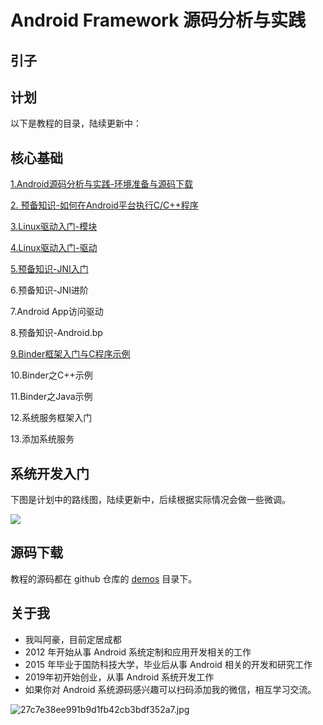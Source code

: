 # Android Framework 源码分析与实践

## 引子

## 计划

以下是教程的目录，陆续更新中：

## 核心基础

[1.Android源码分析与实践-环境准备与源码下载](https://github.com/dducd/AndroidSourceLearn/blob/main/1.Android%E6%BA%90%E7%A0%81%E5%88%86%E6%9E%90%E4%B8%8E%E5%AE%9E%E8%B7%B5-%E7%8E%AF%E5%A2%83%E5%87%86%E5%A4%87%E4%B8%8E%E6%BA%90%E7%A0%81%E4%B8%8B%E8%BD%BD.md)

[2. 预备知识-如何在Android平台执行C/C++程序](https://github.com/dducd/AndroidSourceLearn/blob/main/%E9%A2%84%E5%A4%87%E7%9F%A5%E8%AF%86/%E9%A2%84%E5%A4%87%E7%9F%A5%E8%AF%86-%E5%A6%82%E4%BD%95%E5%9C%A8Android%E5%B9%B3%E5%8F%B0%E6%89%A7%E8%A1%8CC%20C%2B%2B%E7%A8%8B%E5%BA%8F.md)

[3.Linux驱动入门-模块](https://github.com/dducd/AndroidSourceLearn/blob/main/2.Linux%E9%A9%B1%E5%8A%A8%E5%85%A5%E9%97%A8-%E6%A8%A1%E5%9D%97.md)

[4.Linux驱动入门-驱动](https://github.com/dducd/AndroidSourceLearn/blob/main/3.Linux%E9%A9%B1%E5%8A%A8%E5%85%A5%E9%97%A8-%E9%A9%B1%E5%8A%A8.md)

[5.预备知识-JNI入门](https://github.com/ahaoddu/AndroidSourceLearn/blob/main/%E9%A2%84%E5%A4%87%E7%9F%A5%E8%AF%86/%E9%A2%84%E5%A4%87%E7%9F%A5%E8%AF%86-JNI%E5%85%A5%E9%97%A8.md)

6.预备知识-JNI进阶

7.Android App访问驱动

8.预备知识-Android.bp

[9.Binder框架入门与C程序示例](https://github.com/ahaoddu/AndroidSourceLearn/blob/main/9.Binder%E6%A1%86%E6%9E%B6%E5%85%A5%E9%97%A8%E4%B8%8EC%E7%A8%8B%E5%BA%8F%E7%A4%BA%E4%BE%8B.md)

10.Binder之C++示例

11.Binder之Java示例

12.系统服务框架入门

13.添加系统服务


## 系统开发入门


下图是计划中的路线图，陆续更新中，后续根据实际情况会做一些微调。

![](https://gitee.com/stingerzou/pic-bed/raw/master/AndroidFramework源码分析与实践.png)

## 源码下载

教程的源码都在 github 仓库的 [demos](https://github.com/ahaoddu/AndroidSourceLearn/tree/main/Demos) 目录下。

## 关于我

- 我叫阿豪，目前定居成都
- 2012 年开始从事 Android 系统定制和应用开发相关的工作
- 2015 年毕业于国防科技大学，毕业后从事 Android 相关的开发和研究工作
- 2019年初开始创业，从事 Android 系统开发工作
- 如果你对 Android 系统源码感兴趣可以扫码添加我的微信，相互学习交流。

![27c7e38ee991b9d1fb42cb3bdf352a7.jpg](https://cdn.nlark.com/yuque/0/2022/jpeg/2613680/1662174041146-53015bfc-12f7-4023-9131-0a9e51fd00a2.jpeg#clientId=u0593d637-e239-4&crop=0&crop=0&crop=1&crop=1&from=drop&id=ud527bf55&margin=%5Bobject%20Object%5D&name=27c7e38ee991b9d1fb42cb3bdf352a7.jpg&originHeight=430&originWidth=430&originalType=binary&ratio=1&rotation=0&showTitle=false&size=42506&status=done&style=none&taskId=uf620381e-5767-4559-867e-093d91d3256&title=#crop=0&crop=0&crop=1&crop=1&id=qxLzV&originHeight=430&originWidth=430&originalType=binary&ratio=1&rotation=0&showTitle=false&status=done&style=none&title=)

